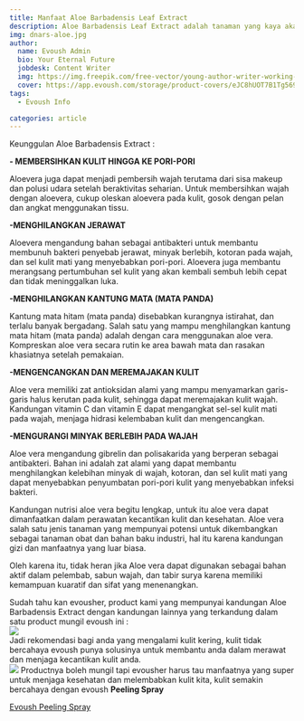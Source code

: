 ```yaml
---
title: Manfaat Aloe Barbadensis Leaf Extract
description: Aloe Barbadensis Leaf Extract adalah tanaman yang kaya akan protein, kalsium, vitamin A, C, dan E untuk menghilangkan jerawat, melembabkan kulit, dan meremajakan kulit. Berfungsi sebagai antibakteri dan antiinflamasi.
img: dnars-aloe.jpg
author:
  name: Evoush Admin
  bio: Your Eternal Future
  jobdesk: Content Writer
  img: https://img.freepik.com/free-vector/young-author-writer-working-new-article_74855-5602.jpg?size=626&ext=jpg
  cover: https://app.evoush.com/storage/product-covers/eJC8hUOT7B1Tg56943hWhsI9KMH8k7CdRe2OFDbo.jpg
tags:
  - Evoush Info

categories: article
---  
```


Keunggulan Aloe Barbadensis Extract :

**- MEMBERSIHKAN KULIT HINGGA KE PORI-PORI**

Aloevera juga dapat menjadi pembersih wajah terutama dari sisa makeup dan polusi udara setelah beraktivitas seharian. Untuk membersihkan wajah dengan aloevera, cukup oleskan aloevera pada kulit, gosok dengan pelan dan angkat menggunakan tissu.


**-MENGHILANGKAN JERAWAT**

Aloevera mengandung bahan sebagai antibakteri untuk membantu membunuh bakteri penyebab jerawat, minyak berlebih, kotoran pada wajah, dan sel kulit mati yang menyebabkan pori-pori. Aloevera juga membantu merangsang pertumbuhan sel kulit yang akan kembali sembuh lebih cepat dan tidak meninggalkan luka.


**-MENGHILANGKAN KANTUNG MATA (MATA PANDA)**

Kantung mata hitam (mata panda) disebabkan kurangnya istirahat, dan terlalu banyak bergadang. Salah satu yang mampu menghilangkan kantung mata hitam (mata panda) adalah dengan cara menggunakan aloe vera. Kompreskan aloe vera secara rutin ke area bawah mata dan rasakan khasiatnya setelah pemakaian.


**-MENGENCANGKAN DAN MEREMAJAKAN KULIT**

Aloe vera memiliki zat antioksidan alami yang mampu menyamarkan garis-garis halus kerutan pada kulit, sehingga dapat meremajakan kulit wajah. Kandungan vitamin C dan vitamin E dapat mengangkat sel-sel kulit mati pada wajah, menjaga hidrasi kelembaban kulit dan mengencangkan.


**-MENGURANGI MINYAK BERLEBIH PADA WAJAH**

Aloe vera mengandung gibrelin dan polisakarida yang berperan sebagai antibakteri. Bahan ini adalah zat alami yang dapat membantu menghilangkan kelebihan minyak di wajah, kotoran, dan sel kulit mati yang dapat menyebabkan penyumbatan pori-pori kulit yang menyebabkan infeksi bakteri.

Kandungan nutrisi aloe vera begitu lengkap, untuk itu aloe vera dapat dimanfaatkan dalam perawatan kecantikan kulit dan kesehatan. Aloe vera salah satu jenis tanaman yang mempunyai potensi untuk dikembangkan sebagai tanaman obat dan bahan baku industri, hal itu karena kandungan gizi dan manfaatnya yang luar biasa.

Oleh karena itu, tidak heran jika Aloe vera dapat digunakan sebagai bahan aktif dalam pelembab, sabun wajah, dan tabir surya karena memiliki kemampuan kuaratif dan sifat yang menenangkan.  

Sudah tahu kan evousher, product kami yang mempunyai kandungan Aloe Barbadensis Extract dengan kandungan lainnya yang terkandung dalam satu product mungil evoush ini :  
<img src="https://cdn.chec.io/merchants/27164/assets/53f2SjmlMXoU6i51%7C9.jpg" class="img-fluid">  
Jadi rekomendasi bagi anda yang mengalami kulit kering, kulit tidak bercahaya evoush punya solusinya untuk membantu anda dalam merawat dan menjaga kecantikan kulit anda.  
<img src="https://cdn.chec.io/merchants/27164/assets/I0HnAV82vgfxOhiy%7Cpeeling%20spray1A.jpg" class="img-fluid">
Productnya boleh mungil tapi evousher harus tau manfaatnya yang super untuk menjaga kesehatan dan melembabkan kulit kita, kulit semakin bercahaya dengan evoush **Peeling Spray**  

<a href="https://evoush.com/product/evoush-peeling-spray" class="btn btn-block btn-primary">Evoush Peeling Spray</a>